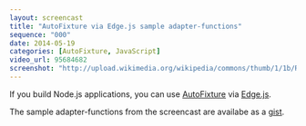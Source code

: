 ```yaml
---
layout: screencast
title: "AutoFixture via Edge.js sample adapter-functions"
sequence: "000"
date: 2014-05-19
categories: [AutoFixture, JavaScript]
video_url: 95684682
screenshot: "http://upload.wikimedia.org/wikipedia/commons/thumb/1/1b/RCA_Indian_Head_test_pattern.JPG/320px-RCA_Indian_Head_test_pattern.JPG"
---
```


If you build Node.js applications, you can use [AutoFixture](https://github.com/AutoFixture/AutoFixture) via [Edge.js](http://tjanczuk.github.io/edge/).

The sample adapter-functions from the screencast are availabe as a [gist](https://gist.github.com/moodmosaic/5840800).